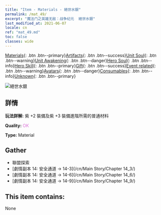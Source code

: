 ```yaml
---
title: "Item - Materials - 絕世水銀"
permalink: /mat_49/
excerpt: "魔法门之英雄无敌：战争纪元  絕世水銀"
last_modified_at: 2021-06-07
locale: cn
ref: "mat_49.md"
toc: false
classes: wide
---
```

 [Materials](/ItemsCN/){: .btn .btn--primary}[Artifacts](/ItemsCN/Artifacts/){: .btn .btn--success}[Unit Soul](/ItemsCN/UnitSoul/){: .btn .btn--warning}[Unit Awakening](/ItemsCN/UnitAwakening/){: .btn .btn--danger}[Hero Soul](/ItemsCN/HeroSoul/){: .btn .btn--info}[Hero Skill](/ItemsCN/HeroSkill/){: .btn .btn--primary}[Gift](/ItemsCN/Gift/){: .btn .btn--success}[Event related](/ItemsCN/Events/){: .btn .btn--warning}[Avatars](/ItemsCN/Avatars/){: .btn .btn--danger}[Consumables](/ItemsCN/Consumables/){: .btn .btn--info}[Unknown](/ItemsCN/Unknown/){: .btn .btn--primary}

 ![絕世水銀](/images/t/i_cailiao_shuiyin2.png)

## 詳情
 **玩法詳解:** 紫 +2 裝備及紫 +3 裝備進階所需的普通材料

 **Quality:** <span style="color: #DA70D6">OK</span>

 **Type:** Material

## Gather

*    聯盟探索 
*    [劇情副本 14: 安全通道 -> 14-3](/cn/Main Story/Chapter 14_3/) 
*    [劇情副本 14: 安全通道 -> 14-6](/cn/Main Story/Chapter 14_6/) 
*    [劇情副本 14: 安全通道 -> 14-9](/cn/Main Story/Chapter 14_9/) 

## This item contains:

  None


